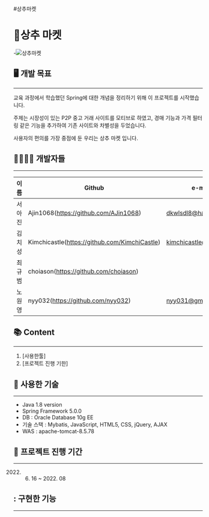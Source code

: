 #상추마켓
# 🥬상추 마켓

-![상추마켓](https://user-images.githubusercontent.com/88763803/178965714-a4cdad83-fcf1-4a1b-ab82-5764d1e23249.png)

## 🖥️ 개발 목표

---

교육 과정에서 학습했던 Spring에 대한 개념을 정리하기 위해 이 프로젝트를 시작했습니다.

주제는 시장성이 있는 P2P 중고 거래 사이트를 모티브로 하였고, 경매 기능과 가격 필터링 같은 기능을 추가하여 기존 사이트와 차별성을 두었습니다.

사용자의 편의를 가장 중점에 둔 우리는 상추 마켓 입니다.

## 👨‍👨‍👧‍👧 개발자들

---

| 이름 | Github | e-mail |
| --- | --- | --- |
| 서아진 | Ajin1068(https://github.com/AJin1068) | dkwlsdl8@hanmail.net |
| 김치성 | Kimchicastle(https://github.com/KimchiCastle) | kimchicastle@gmail.com |
| 최규범 | choiason(https://github.com/choiason) |  |
| 노원영 | nyy032(https://github.com/nyy032) | nyy031@gmail.com |

## 📚 Content

---

1. [사용한툴]
2. [프로젝트 진행 기한]

## 🔨 사용한 기술

---

- Java 1.8 version
- Spring Framework 5.0.0
- DB : Oracle Database 10g EE
- 기술 스택 : Mybatis, JavaScript, HTML5, CSS, jQuery, AJAX
- WAS : apache-tomcat-8.5.78

## 📆 프로젝트 진행 기간

---

2022. 06. 16 ~ 2022. 08 

## : 구현한 기능

---
